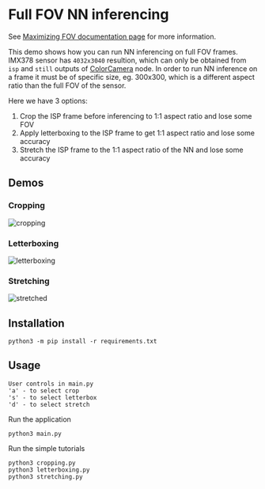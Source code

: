 # Full FOV NN inferencing

See [Maximizing FOV documentation page](https://docs.luxonis.com/projects/api/en/latest/tutorials/maximize_fov/) for more information.

This demo shows how you can run NN inferencing on full FOV frames. IMX378 sensor has `4032x3040`
resultion, which can only be obtained from `isp` and `still` outputs of [ColorCamera](https://docs.luxonis.com/projects/api/en/latest/components/nodes/color_camera/) node. In order to run NN inference on a frame it must be of specific size, eg. 300x300, which is a different aspect ratio than the full FOV of the sensor.

Here we have 3 options:

1. Crop the ISP frame before inferencing to 1:1 aspect ratio and lose some FOV
2. Apply letterboxing to the ISP frame to get 1:1 aspect ratio and lose some accuracy
3. Stretch the ISP frame to the 1:1 aspect ratio of the NN and lose some accuracy

## Demos

### Cropping
![cropping](https://user-images.githubusercontent.com/18037362/180607873-6a476ea4-55e0-4557-a93e-a7cadcd80725.jpg)

### Letterboxing
![letterboxing](https://user-images.githubusercontent.com/18037362/180607958-0db7fb34-1221-42a1-b889-10d1f9793912.jpg)

### Stretching
![stretched](https://user-images.githubusercontent.com/18037362/180607962-e616cdc7-fcad-4bc8-a15f-617b89a2c047.jpg)


## Installation

```
python3 -m pip install -r requirements.txt
```

## Usage

```
User controls in main.py
'a' - to select crop
's' - to select letterbox
'd' - to select stretch
```

Run the application

```
python3 main.py
```

Run the simple tutorials
```
python3 cropping.py
python3 letterboxing.py
python3 stretching.py
```
